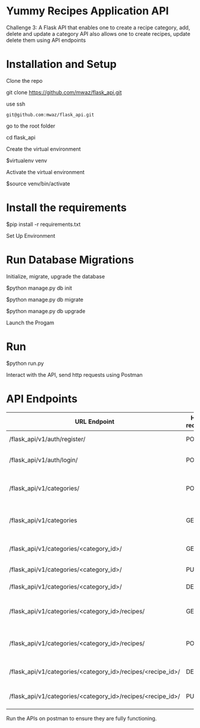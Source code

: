 # Yummy Recipes Application API
Challenge 3: A Flask API that enables one to create a recipe category, add, delete and update a category
API also allows one to create recipes, update delete them using API endpoints

# Installation and Setup

Clone the repo

git clone https://github.com/mwaz/flask_api.git

use ssh

    git@github.com:mwaz/flask_api.git

go to the root folder

cd flask_api

Create the virtual environment

$virtualenv venv

Activate the virtual environment

$source venv/bin/activate

# Install the requirements

$pip install -r requirements.txt

Set Up Environment


# Run Database Migrations

 Initialize, migrate, upgrade the database

$python manage.py db init

$python manage.py db migrate

$python manage.py db upgrade

Launch the Progam

# Run

$python run.py

Interact with the API, send http requests using Postman

# API Endpoints

URL Endpoint	|               HTTP requests   | access| status|
----------------|-----------------|-------------|------------------
/flask_api/v1/auth/register/   |      POST	| Register a new user|publc
/flask_api/v1/auth/login/	  |     POST	| Login and retrieve token|public
/flask_api/v1/categories/	              |      POST	|  Create a new recipe category|private
/flask_api/v1/categories	              |      GET	|  Retrieve all categories  for user|private
/flask_api/v1/categories/<category_id>/   |  	 GET	   | Retrieve a category by ID | private
/flask_api/v1/categories/<category_id>/	  |      PUT	|     Update a category |private
/flask_api/v1/categories/<category_id>/   |      DELETE	| Delete a category |private
/flask_api/v1/categories/<category_id>/recipes/  |  GET  |Retrive recipes in a given category |private
/flask_api/v1/categories/<category_id>/recipes/     |     POST	| Create recipes in a category|private
/flask_api/v1/categories/<category_id>/recipes/<recipe_id>/|	DELETE	| Delete a recipe in a category  |prvate
/flask_api/v1/categories/<category_id>/recipes/<recipe_id>/ |	PUT   	|update recipe details |private

Run the APIs on postman to ensure they are fully functioning.

